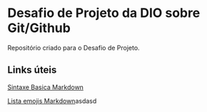 # Desafio de Projeto da DIO sobre Git/Github 
Repositório criado para o Desafio de Projeto.

## Links úteis
[Sintaxe Basica Markdown](https://www.markdownguide.org/)

[Lista emojis Markdown](https://emojipedia.org/)asdasd

